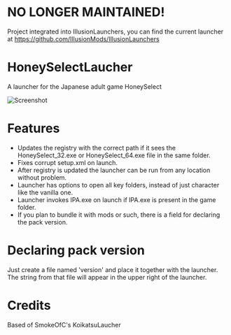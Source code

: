 # NO LONGER MAINTAINED!
Project integrated into IllusionLaunchers, you can find the current launcher at https://github.com/IllusionMods/IllusionLaunchers

# HoneySelectLaucher
A launcher for the Japanese adult game HoneySelect

![Screenshot](https://i.imgur.com/KBtYDYc.png "Screenshot")

# Features
- Updates the registry with the correct path if it sees the HoneySelect_32.exe or HoneySelect_64.exe file in the same folder.
- Fixes corrupt setup.xml on launch.
- After registry is updated the launcher can be run from any location without problem.
- Launcher has options to open all key folders, instead of just character like the vanilla one.
- Launcher invokes IPA.exe on launch if IPA.exe is present in the game folder.
- If you plan to bundle it with mods or such, there is a field for declaring the pack version.

# Declaring pack version
Just create a file named 'version' and place it together with the launcher. The string from that file will appear in the upper right of the launcher.

# Credits
Based of SmokeOfC's KoikatsuLaucher
